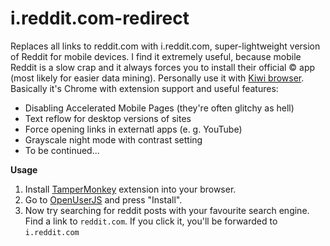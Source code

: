 # i.reddit.com-redirect
Replaces all links to reddit.com with i.reddit.com, super-lightweight version of Reddit for mobile devices. I find it extremely useful, because mobile Reddit is a slow crap and it always forces you to install their official &copy; app (most likely for easier data mining). Personally use it with [Kiwi browser](https://github.com/kiwibrowser/src). Basically it's Chrome with extension support and useful features:
* Disabling Accelerated Mobile Pages (they're often glitchy as hell)
* Text reflow for desktop versions of sites
* Force opening links in externatl apps (e. g. YouTube)
* Grayscale night mode with contrast setting
* To be continued...

**Usage**
1. Install [TamperMonkey](https://tampermonkey.net) extension into your browser.
2. Go to [OpenUserJS](https://openuserjs.org/scripts/Logarithmus/i.reddit.com-redirect) and press "Install".
3. Now try searching for reddit posts with your favourite search engine. Find a link to `reddit.com`. If you click it, you'll be forwarded to `i.reddit.com`

